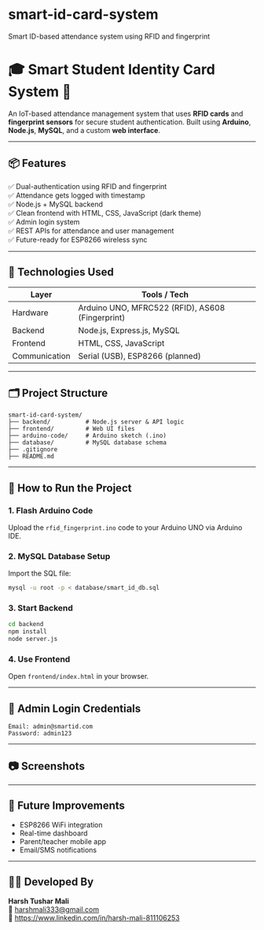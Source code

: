 # smart-id-card-system
Smart ID-based attendance system using RFID and fingerprint
# 🎓 Smart Student Identity Card System 🔐

An IoT-based attendance management system that uses **RFID cards** and **fingerprint sensors** for secure student authentication. Built using **Arduino**, **Node.js**, **MySQL**, and a custom **web interface**.

---

## 📦 Features

✅ Dual-authentication using RFID and fingerprint  
✅ Attendance gets logged with timestamp  
✅ Node.js + MySQL backend  
✅ Clean frontend with HTML, CSS, JavaScript (dark theme)  
✅ Admin login system  
✅ REST APIs for attendance and user management  
✅ Future-ready for ESP8266 wireless sync

---

## 🧰 Technologies Used

| Layer      | Tools / Tech                          |
|------------|----------------------------------------|
| Hardware   | Arduino UNO, MFRC522 (RFID), AS608 (Fingerprint) |
| Backend    | Node.js, Express.js, MySQL             |
| Frontend   | HTML, CSS, JavaScript                  |
| Communication | Serial (USB), ESP8266 (planned)     |

---

## 🗂️ Project Structure

```
smart-id-card-system/
├── backend/          # Node.js server & API logic
├── frontend/         # Web UI files
├── arduino-code/     # Arduino sketch (.ino)
├── database/         # MySQL database schema
├── .gitignore
├── README.md
```

---

## 🚀 How to Run the Project

### 1. Flash Arduino Code
Upload the `rfid_fingerprint.ino` code to your Arduino UNO via Arduino IDE.

### 2. MySQL Database Setup
Import the SQL file:
```bash
mysql -u root -p < database/smart_id_db.sql
```

### 3. Start Backend
```bash
cd backend
npm install
node server.js
```

### 4. Use Frontend
Open `frontend/index.html` in your browser.

---

## 🔐 Admin Login Credentials

```
Email: admin@smartid.com
Password: admin123
```

---

## 📷 Screenshots


---

## 🔮 Future Improvements

- ESP8266 WiFi integration
- Real-time dashboard
- Parent/teacher mobile app
- Email/SMS notifications

---

## 🙋‍♂️ Developed By

**Harsh Tushar Mali**  
📧 harshmali333@gmail.com  
🔗 https://www.linkedin.com/in/harsh-mali-811106253
